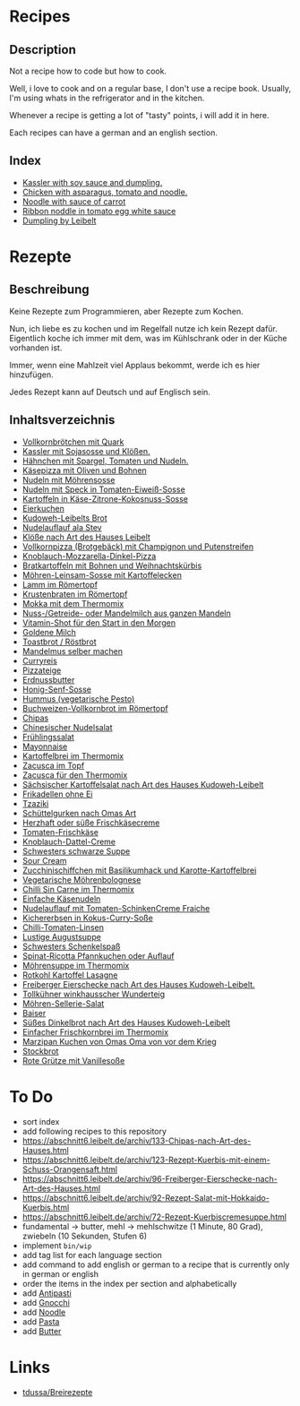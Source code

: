 



# Recipes

## Description

Not a recipe how to code but how to cook.

Well, i love to cook and on a regular base, I don't use a recipe book. Usually, I'm using whats in the refrigerator and in the kitchen.

Whenever a recipe is getting a lot of "tasty" points, i will add it in here.

Each recipes can have a german and an english section.

## Index

* [Kassler with soy sauce and dumpling.](https://github.com/stevleibelt/recipes/blob/master/dinner/00.md#english)
* [Chicken with asparagus, tomato and noodle.](https://github.com/stevleibelt/recipes/blob/master/dinner/01.md#english)
* [Noodle with sauce of carrot](https://github.com/stevleibelt/recipes/blob/master/dinner/03.md#english)
* [Ribbon noddle in tomato egg white sauce](https://github.com/stevleibelt/recipes/blob/master/dinner/04.md#english)
* [Dumpling by Leibelt](https://github.com/stevleibelt/recipes/blob/master/dinner/11.md#english)

# Rezepte

## Beschreibung

Keine Rezepte zum Programmieren, aber Rezepte zum Kochen.

Nun, ich liebe es zu kochen und im Regelfall nutze ich kein Rezept dafür. Eigentlich koche ich immer mit dem, was im Kühlschrank oder in der Küche vorhanden ist.

Immer, wenn eine Mahlzeit viel Applaus bekommt, werde ich es hier hinzufügen.

Jedes Rezept kann auf Deutsch und auf Englisch sein.

## Inhaltsverzeichnis

* [Vollkornbrötchen mit Quark](https://github.com/stevleibelt/recipes/blob/master/breakfast/19.md#deutsch)
* [Kassler mit Sojasosse und Klößen.](https://github.com/stevleibelt/recipes/blob/master/dinner/00.md#deutsch)
* [Hähnchen mit Spargel, Tomaten und Nudeln.](https://github.com/stevleibelt/recipes/blob/master/dinner/01.md#deutsch)
* [Käsepizza mit Oliven und Bohnen](https://github.com/stevleibelt/recipes/blob/master/dinner/02.md#deutsch)
* [Nudeln mit Möhrensosse](https://github.com/stevleibelt/recipes/blob/master/dinner/03.md#deutsch)
* [Nudeln mit Speck in Tomaten-Eiweiß-Sosse](https://github.com/stevleibelt/recipes/blob/master/dinner/04.md#deutsch)
* [Kartoffeln in Käse-Zitrone-Kokosnuss-Sosse](https://github.com/stevleibelt/recipes/blob/master/dinner/05.md#deutsch)
* [Eierkuchen](https://github.com/stevleibelt/recipes/blob/master/dinner/07.md#deutsch)
* [Kudoweh-Leibelts Brot](https://github.com/stevleibelt/recipes/blob/master/dinner/08.md#deutsch)
* [Nudelauflauf ala Stev](https://github.com/stevleibelt/recipes/blob/master/dinner/09.md#deutsch)
* [Klöße nach Art des Hauses Leibelt](https://github.com/stevleibelt/recipes/blob/master/dinner/11.md#deutsch)
* [Vollkornpizza (Brotgebäck) mit Champignon und Putenstreifen](https://github.com/stevleibelt/recipes/blob/master/dinner/18.md#deutsch)
* [Knoblauch-Mozzarella-Dinkel-Pizza](https://github.com/stevleibelt/recipes/blob/master/dinner/25.md#deutsch)
* [Bratkartoffeln mit Bohnen und Weihnachtskürbis](https://github.com/stevleibelt/recipes/blob/master/dinner/26.md#deutsch)
* [Möhren-Leinsam-Sosse mit Kartoffelecken](https://github.com/stevleibelt/recipes/blob/master/dinner/30.md#deutsch)
* [Lamm im Römertopf](https://github.com/stevleibelt/recipes/blob/master/dinner/33.md#deutsch)
* [Krustenbraten im Römertopf](https://github.com/stevleibelt/recipes/blob/master/dinner/35.md#deutsch)
* [Mokka mit dem Thermomix](https://github.com/stevleibelt/recipes/blob/master/drink/10.md#deutsch)
* [Nuss-/Getreide- oder Mandelmilch aus ganzen Mandeln](https://github.com/stevleibelt/recipes/blob/master/drink/23.md#deutsch)
* [Vitamin-Shot für den Start in den Morgen](https://github.com/stevleibelt/recipes/blob/master/drink/31.md#deutsch)
* [Goldene Milch](https://github.com/stevleibelt/recipes/blob/master/drink/59.md#deutsch)
* [Toastbrot / Röstbrot](https://github.com/stevleibelt/recipes/blob/master/fundamentals/20.md#deutsch)
* [Mandelmus selber machen](https://github.com/stevleibelt/recipes/blob/master/fundamentals/22.md#deutsch)
* [Curryreis](https://github.com/stevleibelt/recipes/blob/master/fundamentals/24.md#deutsch)
* [Pizzateige](https://github.com/stevleibelt/recipes/blob/master/fundamentals/29.md#deutsch)
* [Erdnussbutter](https://github.com/stevleibelt/recipes/blob/master/fundamentals/32.md#deutsch)
* [Honig-Senf-Sosse](https://github.com/stevleibelt/recipes/blob/master/fundamentals/34.md#deutsch)
* [Hummus (vegetarische Pesto)](https://github.com/stevleibelt/recipes/blob/master/fundamentals/37.md#deutsch)
* [Buchweizen-Vollkornbrot im Römertopf](https://github.com/stevleibelt/recipes/blob/master/fundamentals/38.md#deutsch)
* [Chipas](https://github.com/stevleibelt/recipes/blob/master/fundamentals/39.md#deutsch)
* [Chinesischer Nudelsalat](https://github.com/stevleibelt/recipes/blob/master/fundamentals/41.md#deutsch)
* [Frühlingssalat](https://github.com/stevleibelt/recipes/blob/master/fundamentals/42.md#deutsch)
* [Mayonnaise](https://github.com/stevleibelt/recipes/blob/master/fundamentals/43.md#deutsch)
* [Kartoffelbrei im Thermomix](https://github.com/stevleibelt/recipes/blob/master/fundamentals/45.md#deutsch)
* [Zacusca im Topf](https://github.com/stevleibelt/recipes/blob/master/fundamentals/46.md#deutsch)
* [Zacusca für den Thermomix](https://github.com/stevleibelt/recipes/blob/master/fundamentals/47.md#deutsch)
* [Sächsischer Kartoffelsalat nach Art des Hauses Kudoweh-Leibelt](https://github.com/stevleibelt/recipes/blob/master/fundamentals/49.md#deutsch)
* [Frikadellen ohne Ei](https://github.com/stevleibelt/recipes/blob/master/fundamentals/52.md#deutsch)
* [Tzaziki](https://github.com/stevleibelt/recipes/blob/master/fundamentals/53.md#deutsch)
* [Schüttelgurken nach Omas Art](https://github.com/stevleibelt/recipes/blob/master/fundamentals/54.md#deutsch)
* [Herzhaft oder süße Frischkäsecreme](https://github.com/stevleibelt/recipes/blob/master/fundamentals/56.md#deutsch)
* [Tomaten-Frischkäse](https://github.com/stevleibelt/recipes/blob/master/fundamentals/57.md#deutsch)
* [Knoblauch-Dattel-Creme](https://github.com/stevleibelt/recipes/blob/master/fundamentals/58.md#deutsch)
* [Schwesters schwarze Suppe](https://github.com/stevleibelt/recipes/blob/master/fundamentals/60.md#deutsch)
* [Sour Cream](https://github.com/stevleibelt/recipes/blob/master/fundamentals/64.md#deutsch)
* [Zucchinischiffchen mit Basilikumhack und Karotte-Kartoffelbrei](https://github.com/stevleibelt/recipes/blob/master/lunch/17.md#deutsch)
* [Vegetarische Möhrenbolognese](https://github.com/stevleibelt/recipes/blob/master/lunch/28.md#deutsch)
* [Chilli Sin Carne im Thermomix](https://github.com/stevleibelt/recipes/blob/master/lunch/40.md#deutsch)
* [Einfache Käsenudeln](https://github.com/stevleibelt/recipes/blob/master/lunch/44.md#deutsch)
* [Nudelauflauf mit Tomaten-SchinkenCreme Fraiche](https://github.com/stevleibelt/recipes/blob/master/lunch/48.md#deutsch)
* [Kichererbsen in Kokus-Curry-Soße](https://github.com/stevleibelt/recipes/blob/master/lunch/50.md#deutsch)
* [Chilli-Tomaten-Linsen](https://github.com/stevleibelt/recipes/blob/master/lunch/51.md#deutsch)
* [Lustige Augustsuppe](https://github.com/stevleibelt/recipes/blob/master/lunch/55.md#deutsch)
* [Schwesters Schenkelspaß](https://github.com/stevleibelt/recipes/blob/master/lunch/61.md#deutsch)
* [Spinat-Ricotta Pfannkuchen oder Auflauf](https://github.com/stevleibelt/recipes/blob/master/lunch/62.md#deutsch)
* [Möhrensuppe im Thermomix](https://github.com/stevleibelt/recipes/blob/master/lunch/63.md#deutsch)
* [Rotkohl Kartoffel Lasagne](https://github.com/stevleibelt/recipes/blob/master/lunch/65.md#deutsch)
* [Freiberger Eierschecke nach Art des Hauses Kudoweh-Leibelt.](https://github.com/stevleibelt/recipes/blob/master/snack/06.md#deutsch)
* [Tollkühner winkhausscher Wunderteig](https://github.com/stevleibelt/recipes/blob/master/snack/12.md#deutsch)
* [Möhren-Sellerie-Salat](https://github.com/stevleibelt/recipes/blob/master/snack/13.md#deutsch)
* [Baiser](https://github.com/stevleibelt/recipes/blob/master/snack/14.md#deutsch)
* [Süßes Dinkelbrot nach Art des Hauses Kudoweh-Leibelt](https://github.com/stevleibelt/recipes/blob/master/snack/15.md#deutsch)
* [Einfacher Frischkornbrei im Thermomix](https://github.com/stevleibelt/recipes/blob/master/snack/16.md#deutsch)
* [Marzipan Kuchen von Omas Oma von vor dem Krieg](https://github.com/stevleibelt/recipes/blob/master/snack/21.md#deutsch)
* [Stockbrot](https://github.com/stevleibelt/recipes/blob/master/snack/27.md#deutsch)
* [Rote Grütze mit Vanillesoße](https://github.com/stevleibelt/recipes/blob/master/snack/36.md#deutsch)

# To Do

* sort index
* add following recipes to this repository
* https://abschnitt6.leibelt.de/archiv/133-Chipas-nach-Art-des-Hauses.html
* https://abschnitt6.leibelt.de/archiv/123-Rezept-Kuerbis-mit-einem-Schuss-Orangensaft.html
* https://abschnitt6.leibelt.de/archiv/96-Freiberger-Eierschecke-nach-Art-des-Hauses.html
* https://abschnitt6.leibelt.de/archiv/92-Rezept-Salat-mit-Hokkaido-Kuerbis.html
* https://abschnitt6.leibelt.de/archiv/72-Rezept-Kuerbiscremesuppe.html
* fundamental -> butter, mehl -> mehlschwitze (1 Minute, 80 Grad), zwiebeln (10 Sekunden, Stufen 6)
* implement `bin/wip`
* add tag list for each language section
* add command to add english or german to a recipe that is currently only in german or english
* order the items in the index per section and alphabetically
* add [Antipasti](http://www.selber-machen.de/weltrezepte/antipasti-selber-machen/)
* add [Gnocchi](http://www.selber-machen.de/weltrezepte/gnocchi-selber-machen/)
* add [Noodle](http://www.selber-machen.de/weltrezepte/nudeln-selber-machen/)
* add [Pasta](http://www.selber-machen.de/weltrezepte/pasta-selber-machen/)
* add [Butter](http://www.selber-machen.de/weltrezepte/butter-selber-machen/)

# Links

* [tdussa/Breirezepte](https://github.com/tdussa/Breirezepte)
